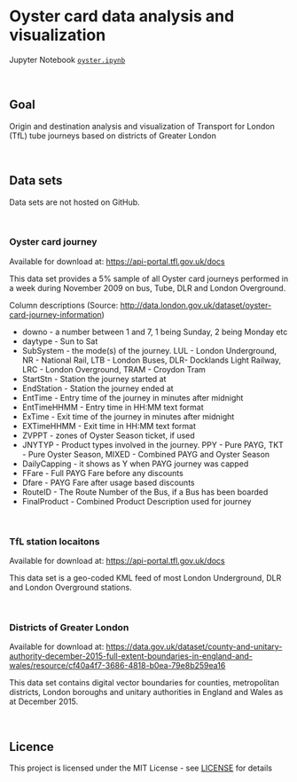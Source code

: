 # Oyster card data analysis and visualization

Jupyter Notebook [<code>oyster.ipynb</code>](https://github.com/ZaraTam/oyster/blob/master/oyster.ipynb)

<br>

## Goal

Origin and destination analysis and visualization of Transport for London (TfL) tube journeys based on districts of Greater London

<br>

## Data sets

Data sets are not hosted on GitHub.

<br>

### Oyster card journey

Available for download at: https://api-portal.tfl.gov.uk/docs

This data set provides a 5% sample of all Oyster card journeys performed in a week during November 2009 on bus, Tube, DLR and London Overground.

Column descriptions
(Source: http://data.london.gov.uk/dataset/oyster-card-journey-information)
- downo - a number between 1 and 7, 1 being Sunday, 2 being Monday etc
- daytype - Sun to Sat
- SubSystem - the mode(s) of the journey. LUL - London Underground, NR - National Rail, LTB - London Buses, DLR- Docklands Light Railway, LRC - London Overground, TRAM - Croydon Tram
- StartStn - Station the journey started at
- EndStation - Station the journey ended at
- EntTime - Entry time of the journey in minutes after midnight
- EntTimeHHMM - Entry time in HH:MM text format
- ExTime - Exit time of the journey in minutes after midnight
- EXTimeHHMM - Exit time in HH:MM text format
- ZVPPT - zones of Oyster Season ticket, if used
- JNYTYP - Product types involved in the journey. PPY - Pure PAYG, TKT - Pure Oyster Season, MIXED - Combined PAYG and Oyster Season
- DailyCapping - it shows as Y when PAYG journey was capped
- FFare - Full PAYG Fare before any discounts
- Dfare - PAYG Fare after usage based discounts
- RouteID - The Route Number of the Bus, if a Bus has been boarded
- FinalProduct - Combined Product Description used for journey

<br>

### TfL station locaitons

Available for download at: https://api-portal.tfl.gov.uk/docs

This data set is a geo-coded KML feed of most London Underground, DLR and London Overground stations.

<br>

### Districts of Greater London

Available for download at: https://data.gov.uk/dataset/county-and-unitary-authority-december-2015-full-extent-boundaries-in-england-and-wales/resource/cf40a4f7-3686-4818-b0ea-79e8b259ea16

This data set contains digital vector boundaries for counties, metropolitan districts, London boroughs and unitary authorities in England and Wales as at December 2015.

<br>

## Licence

This project is licensed under the MIT License - see [LICENSE](https://github.com/ZaraTam/oyster/blob/master/LICENSE) for details

